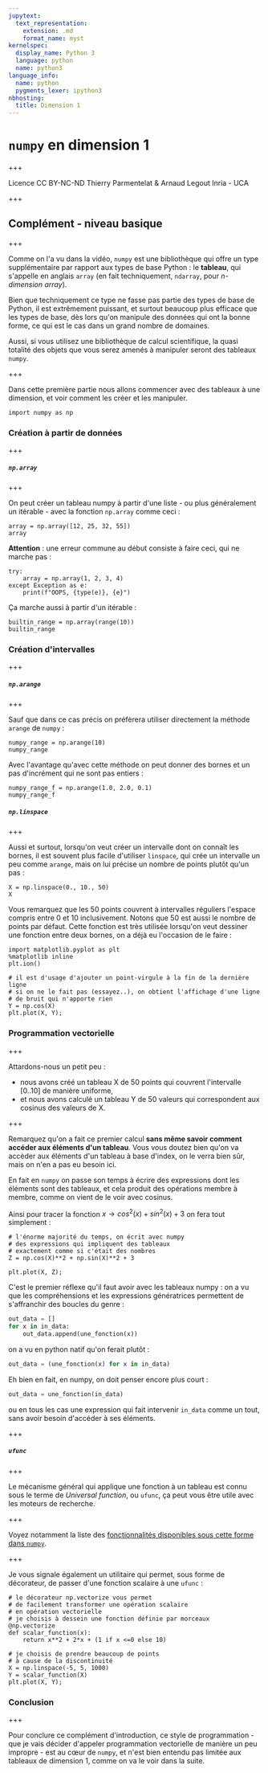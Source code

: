 ```yaml
---
jupytext:
  text_representation:
    extension: .md
    format_name: myst
kernelspec:
  display_name: Python 3
  language: python
  name: python3
language_info:
  name: python
  pygments_lexer: ipython3
nbhosting:
  title: Dimension 1
---
```


# `numpy` en dimension 1

+++

<div class="licence">
<span>Licence CC BY-NC-ND</span>
<span>Thierry Parmentelat &amp; Arnaud Legout</span>
<span>Inria - UCA</span>
</div>

+++

## Complément - niveau basique

+++

Comme on l'a vu dans la vidéo, `numpy` est une bibliothèque qui offre un type supplémentaire par rapport aux types de base Python : le **tableau**, qui s'appelle en anglais `array` (en fait techniquement, `ndarray`, pour *n-dimension array*).

Bien que techniquement ce type ne fasse pas partie des types de base de Python, il est extrêmement puissant, et surtout beaucoup plus efficace que les types de base, dès lors qu'on manipule des données qui ont la bonne forme, ce qui est le cas dans un grand nombre de domaines.

Aussi, si vous utilisez une bibliothèque de calcul scientifique, la quasi totalité des objets que vous serez amenés à manipuler seront des tableaux `numpy`.

+++

Dans cette première partie nous allons commencer avec des tableaux à une dimension, et voir comment les créer et les manipuler.

```{code-cell} ipython3
import numpy as np
```

### Création à partir de données

+++

##### `np.array`

+++

On peut créer un tableau numpy à partir d'une liste - ou plus généralement un itérable - avec la fonction `np.array` comme ceci :

```{code-cell} ipython3
array = np.array([12, 25, 32, 55])
array
```

**Attention** : une erreur commune au début consiste à faire ceci, qui ne marche pas :

```{code-cell} ipython3
try:
    array = np.array(1, 2, 3, 4)
except Exception as e:
    print(f"OOPS, {type(e)}, {e}")
```

Ça marche aussi à partir d'un itérable :

```{code-cell} ipython3
builtin_range = np.array(range(10))
builtin_range
```

### Création d'intervalles

+++

##### `np.arange`

+++

Sauf que dans ce cas précis on préfèrera utiliser directement la méthode `arange` de `numpy` :

```{code-cell} ipython3
numpy_range = np.arange(10)
numpy_range
```

Avec l'avantage qu'avec cette méthode on peut donner des bornes et un pas d'incrément qui ne sont pas entiers :

```{code-cell} ipython3
numpy_range_f = np.arange(1.0, 2.0, 0.1)
numpy_range_f
```

##### `np.linspace`

+++

Aussi et surtout, lorsqu'on veut créer un intervalle dont on connaît les bornes, il est souvent plus facile d'utiliser `linspace`, qui crée un intervalle un peu comme `arange`, mais on lui précise un nombre de points plutôt qu'un pas :

```{code-cell} ipython3
X = np.linspace(0., 10., 50)
X
```

Vous remarquez que les 50 points couvrent à intervalles réguliers l'espace compris entre 0 et 10 inclusivement. Notons que 50 est aussi le nombre de points par défaut. Cette fonction est très utilisée lorsqu'on veut dessiner une fonction entre deux bornes, on a déjà eu l'occasion de le faire :

```{code-cell} ipython3
import matplotlib.pyplot as plt
%matplotlib inline
plt.ion()
```

```{code-cell} ipython3
# il est d'usage d'ajouter un point-virgule à la fin de la dernière ligne
# si on ne le fait pas (essayez..), on obtient l'affichage d'une ligne
# de bruit qui n'apporte rien
Y = np.cos(X)
plt.plot(X, Y);
```

### Programmation vectorielle

+++

Attardons-nous un petit peu :

* nous avons créé un tableau X de 50 points qui couvrent l'intervalle $[0..10]$ de manière uniforme,
* et nous avons calculé un tableau Y de 50 valeurs qui correspondent aux cosinus des valeurs de X.

+++

Remarquez qu'on a fait ce premier calcul **sans même savoir comment accéder aux éléments d'un tableau**. Vous vous doutez bien qu'on va accèder aux éléments d'un tableau à base d'index, on le verra bien sûr, mais on n'en a pas eu besoin ici.

En fait en `numpy` on passe son temps à écrire des expressions dont les éléments sont des tableaux, et cela produit des opérations membre à membre, comme on vient de le voir avec cosinus.

Ainsi pour tracer la fonction $x \longrightarrow cos^2(x) + sin^2(x) + 3$ on fera tout simplement :

```{code-cell} ipython3
# l'énorme majorité du temps, on écrit avec numpy
# des expressions qui impliquent des tableaux
# exactement comme si c'était des nombres
Z = np.cos(X)**2 + np.sin(X)**2 + 3

plt.plot(X, Z);
```

C'est le premier réflexe qu'il faut avoir avec les tableaux numpy : on a vu que les compréhensions et les expressions génératrices permettent de s'affranchir des boucles du genre :

```python
out_data = []
for x in in_data:
    out_data.append(une_fonction(x))
```

on a vu en python natif qu'on ferait plutôt :

```python
out_data = (une_fonction(x) for x in in_data)
```

Eh bien en fait, en numpy, on doit penser encore plus court :

```python
out_data = une_fonction(in_data)
```

ou en tous les cas une expression qui fait intervenir `in_data` comme un tout, sans avoir besoin d'accéder à ses éléments.

+++

##### `ufunc`

+++

Le mécanisme général qui applique une fonction à un tableau est connu sous le terme de *Universal function*, ou `ufunc`, ça peut vous être utile avec les moteurs de recherche.

+++

Voyez notamment la liste des [fonctionnalités disponibles sous cette forme dans `numpy`](https://docs.scipy.org/doc/numpy-1.13.0/reference/ufuncs.html).

+++

Je vous signale également un utilitaire qui permet, sous forme de décorateur, de passer d'une fonction scalaire à une `ufunc` :

```{code-cell} ipython3
# le décorateur np.vectorize vous permet
# de facilement transformer une opération scalaire
# en opération vectorielle
# je choisis à dessein une fonction définie par morceaux
@np.vectorize
def scalar_function(x):
    return x**2 + 2*x + (1 if x <=0 else 10)
```

```{code-cell} ipython3
# je choisis de prendre beaucoup de points
# à cause de la discontinuité
X = np.linspace(-5, 5, 1000)
Y = scalar_function(X)
plt.plot(X, Y);
```

### Conclusion

+++

Pour conclure ce complément d'introduction, ce style de programmation - que je vais décider d'appeler programmation vectorielle de manière un peu impropre - est au cœur de `numpy`, et n'est bien entendu pas limitée aux tableaux de dimension 1, comme on va le voir dans la suite.
